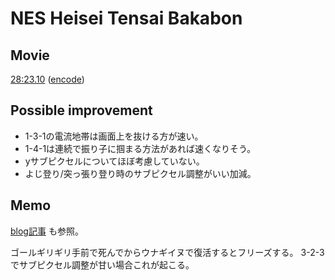 # NES Heisei Tensai Bakabon

## Movie

[28:23.10](http://tasvideos.org/userfiles/info/43490224798995040)
([encode](https://www.youtube.com/watch?v=rHUUazS5QVQ))

## Possible improvement

* 1-3-1の電流地帯は画面上を抜ける方が速い。
* 1-4-1は連続で振り子に掴まる方法があれば速くなりそう。
* yサブピクセルについてほぼ考慮していない。
* よじ登り/突っ張り登り時のサブピクセル調整がいい加減。

## Memo

[blog記事](http://taotao54321.hatenablog.com/entry/20150920/1442736817)
も参照。

ゴールギリギリ手前で死んでからウナギイヌで復活するとフリーズする。
3-2-3でサブピクセル調整が甘い場合これが起こる。


